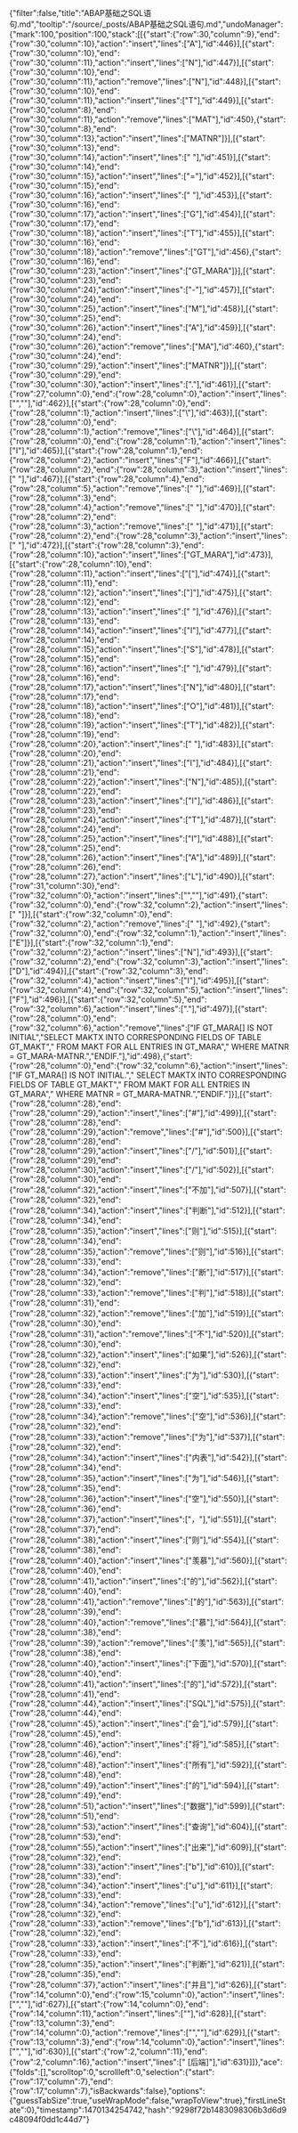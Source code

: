 {"filter":false,"title":"ABAP基础之SQL语句.md","tooltip":"/source/_posts/ABAP基础之SQL语句.md","undoManager":{"mark":100,"position":100,"stack":[[{"start":{"row":30,"column":9},"end":{"row":30,"column":10},"action":"insert","lines":["A"],"id":446}],[{"start":{"row":30,"column":10},"end":{"row":30,"column":11},"action":"insert","lines":["N"],"id":447}],[{"start":{"row":30,"column":10},"end":{"row":30,"column":11},"action":"remove","lines":["N"],"id":448}],[{"start":{"row":30,"column":10},"end":{"row":30,"column":11},"action":"insert","lines":["T"],"id":449}],[{"start":{"row":30,"column":8},"end":{"row":30,"column":11},"action":"remove","lines":["MAT"],"id":450},{"start":{"row":30,"column":8},"end":{"row":30,"column":13},"action":"insert","lines":["MATNR"]}],[{"start":{"row":30,"column":13},"end":{"row":30,"column":14},"action":"insert","lines":[" "],"id":451}],[{"start":{"row":30,"column":14},"end":{"row":30,"column":15},"action":"insert","lines":["="],"id":452}],[{"start":{"row":30,"column":15},"end":{"row":30,"column":16},"action":"insert","lines":[" "],"id":453}],[{"start":{"row":30,"column":16},"end":{"row":30,"column":17},"action":"insert","lines":["G"],"id":454}],[{"start":{"row":30,"column":17},"end":{"row":30,"column":18},"action":"insert","lines":["T"],"id":455}],[{"start":{"row":30,"column":16},"end":{"row":30,"column":18},"action":"remove","lines":["GT"],"id":456},{"start":{"row":30,"column":16},"end":{"row":30,"column":23},"action":"insert","lines":["GT_MARA"]}],[{"start":{"row":30,"column":23},"end":{"row":30,"column":24},"action":"insert","lines":["-"],"id":457}],[{"start":{"row":30,"column":24},"end":{"row":30,"column":25},"action":"insert","lines":["M"],"id":458}],[{"start":{"row":30,"column":25},"end":{"row":30,"column":26},"action":"insert","lines":["A"],"id":459}],[{"start":{"row":30,"column":24},"end":{"row":30,"column":26},"action":"remove","lines":["MA"],"id":460},{"start":{"row":30,"column":24},"end":{"row":30,"column":29},"action":"insert","lines":["MATNR"]}],[{"start":{"row":30,"column":29},"end":{"row":30,"column":30},"action":"insert","lines":["."],"id":461}],[{"start":{"row":27,"column":0},"end":{"row":28,"column":0},"action":"insert","lines":["",""],"id":462}],[{"start":{"row":28,"column":0},"end":{"row":28,"column":1},"action":"insert","lines":["\\"],"id":463}],[{"start":{"row":28,"column":0},"end":{"row":28,"column":1},"action":"remove","lines":["\\"],"id":464}],[{"start":{"row":28,"column":0},"end":{"row":28,"column":1},"action":"insert","lines":["I"],"id":465}],[{"start":{"row":28,"column":1},"end":{"row":28,"column":2},"action":"insert","lines":["F"],"id":466}],[{"start":{"row":28,"column":2},"end":{"row":28,"column":3},"action":"insert","lines":[" "],"id":467}],[{"start":{"row":28,"column":4},"end":{"row":28,"column":5},"action":"remove","lines":[" "],"id":469}],[{"start":{"row":28,"column":3},"end":{"row":28,"column":4},"action":"remove","lines":[" "],"id":470}],[{"start":{"row":28,"column":2},"end":{"row":28,"column":3},"action":"remove","lines":[" "],"id":471}],[{"start":{"row":28,"column":2},"end":{"row":28,"column":3},"action":"insert","lines":[" "],"id":472}],[{"start":{"row":28,"column":3},"end":{"row":28,"column":10},"action":"insert","lines":["GT_MARA"],"id":473}],[{"start":{"row":28,"column":10},"end":{"row":28,"column":11},"action":"insert","lines":["["],"id":474}],[{"start":{"row":28,"column":11},"end":{"row":28,"column":12},"action":"insert","lines":["]"],"id":475}],[{"start":{"row":28,"column":12},"end":{"row":28,"column":13},"action":"insert","lines":[" "],"id":476}],[{"start":{"row":28,"column":13},"end":{"row":28,"column":14},"action":"insert","lines":["I"],"id":477}],[{"start":{"row":28,"column":14},"end":{"row":28,"column":15},"action":"insert","lines":["S"],"id":478}],[{"start":{"row":28,"column":15},"end":{"row":28,"column":16},"action":"insert","lines":[" "],"id":479}],[{"start":{"row":28,"column":16},"end":{"row":28,"column":17},"action":"insert","lines":["N"],"id":480}],[{"start":{"row":28,"column":17},"end":{"row":28,"column":18},"action":"insert","lines":["O"],"id":481}],[{"start":{"row":28,"column":18},"end":{"row":28,"column":19},"action":"insert","lines":["T"],"id":482}],[{"start":{"row":28,"column":19},"end":{"row":28,"column":20},"action":"insert","lines":[" "],"id":483}],[{"start":{"row":28,"column":20},"end":{"row":28,"column":21},"action":"insert","lines":["I"],"id":484}],[{"start":{"row":28,"column":21},"end":{"row":28,"column":22},"action":"insert","lines":["N"],"id":485}],[{"start":{"row":28,"column":22},"end":{"row":28,"column":23},"action":"insert","lines":["I"],"id":486}],[{"start":{"row":28,"column":23},"end":{"row":28,"column":24},"action":"insert","lines":["T"],"id":487}],[{"start":{"row":28,"column":24},"end":{"row":28,"column":25},"action":"insert","lines":["I"],"id":488}],[{"start":{"row":28,"column":25},"end":{"row":28,"column":26},"action":"insert","lines":["A"],"id":489}],[{"start":{"row":28,"column":26},"end":{"row":28,"column":27},"action":"insert","lines":["L"],"id":490}],[{"start":{"row":31,"column":30},"end":{"row":32,"column":0},"action":"insert","lines":["",""],"id":491},{"start":{"row":32,"column":0},"end":{"row":32,"column":2},"action":"insert","lines":["  "]}],[{"start":{"row":32,"column":0},"end":{"row":32,"column":2},"action":"remove","lines":["  "],"id":492},{"start":{"row":32,"column":0},"end":{"row":32,"column":1},"action":"insert","lines":["E"]}],[{"start":{"row":32,"column":1},"end":{"row":32,"column":2},"action":"insert","lines":["N"],"id":493}],[{"start":{"row":32,"column":2},"end":{"row":32,"column":3},"action":"insert","lines":["D"],"id":494}],[{"start":{"row":32,"column":3},"end":{"row":32,"column":4},"action":"insert","lines":["I"],"id":495}],[{"start":{"row":32,"column":4},"end":{"row":32,"column":5},"action":"insert","lines":["F"],"id":496}],[{"start":{"row":32,"column":5},"end":{"row":32,"column":6},"action":"insert","lines":["."],"id":497}],[{"start":{"row":28,"column":0},"end":{"row":32,"column":6},"action":"remove","lines":["IF GT_MARA[] IS NOT INITIAL","SELECT MAKTX INTO CORRESPONDING FIELDS OF TABLE GT_MAKT","  FROM MAKT FOR ALL ENTRIES IN GT_MARA","  WHERE MATNR = GT_MARA-MATNR.","ENDIF."],"id":498},{"start":{"row":28,"column":0},"end":{"row":32,"column":6},"action":"insert","lines":["IF GT_MARA[] IS NOT INITIAL.","  SELECT MAKTX INTO CORRESPONDING FIELDS OF TABLE GT_MAKT","    FROM MAKT FOR ALL ENTRIES IN GT_MARA","    WHERE MATNR = GT_MARA-MATNR.","ENDIF."]}],[{"start":{"row":28,"column":28},"end":{"row":28,"column":29},"action":"insert","lines":["#"],"id":499}],[{"start":{"row":28,"column":28},"end":{"row":28,"column":29},"action":"remove","lines":["#"],"id":500}],[{"start":{"row":28,"column":28},"end":{"row":28,"column":29},"action":"insert","lines":["/"],"id":501}],[{"start":{"row":28,"column":29},"end":{"row":28,"column":30},"action":"insert","lines":["/"],"id":502}],[{"start":{"row":28,"column":30},"end":{"row":28,"column":32},"action":"insert","lines":["不加"],"id":507}],[{"start":{"row":28,"column":32},"end":{"row":28,"column":34},"action":"insert","lines":["判断"],"id":512}],[{"start":{"row":28,"column":34},"end":{"row":28,"column":35},"action":"insert","lines":["则"],"id":515}],[{"start":{"row":28,"column":34},"end":{"row":28,"column":35},"action":"remove","lines":["则"],"id":516}],[{"start":{"row":28,"column":33},"end":{"row":28,"column":34},"action":"remove","lines":["断"],"id":517}],[{"start":{"row":28,"column":32},"end":{"row":28,"column":33},"action":"remove","lines":["判"],"id":518}],[{"start":{"row":28,"column":31},"end":{"row":28,"column":32},"action":"remove","lines":["加"],"id":519}],[{"start":{"row":28,"column":30},"end":{"row":28,"column":31},"action":"remove","lines":["不"],"id":520}],[{"start":{"row":28,"column":30},"end":{"row":28,"column":32},"action":"insert","lines":["如果"],"id":526}],[{"start":{"row":28,"column":32},"end":{"row":28,"column":33},"action":"insert","lines":["为"],"id":530}],[{"start":{"row":28,"column":33},"end":{"row":28,"column":34},"action":"insert","lines":["空"],"id":535}],[{"start":{"row":28,"column":33},"end":{"row":28,"column":34},"action":"remove","lines":["空"],"id":536}],[{"start":{"row":28,"column":32},"end":{"row":28,"column":33},"action":"remove","lines":["为"],"id":537}],[{"start":{"row":28,"column":32},"end":{"row":28,"column":34},"action":"insert","lines":["内表"],"id":542}],[{"start":{"row":28,"column":34},"end":{"row":28,"column":35},"action":"insert","lines":["为"],"id":546}],[{"start":{"row":28,"column":35},"end":{"row":28,"column":36},"action":"insert","lines":["空"],"id":550}],[{"start":{"row":28,"column":36},"end":{"row":28,"column":37},"action":"insert","lines":["，"],"id":551}],[{"start":{"row":28,"column":37},"end":{"row":28,"column":38},"action":"insert","lines":["则"],"id":554}],[{"start":{"row":28,"column":38},"end":{"row":28,"column":40},"action":"insert","lines":["羡慕"],"id":560}],[{"start":{"row":28,"column":40},"end":{"row":28,"column":41},"action":"insert","lines":["的"],"id":562}],[{"start":{"row":28,"column":40},"end":{"row":28,"column":41},"action":"remove","lines":["的"],"id":563}],[{"start":{"row":28,"column":39},"end":{"row":28,"column":40},"action":"remove","lines":["慕"],"id":564}],[{"start":{"row":28,"column":38},"end":{"row":28,"column":39},"action":"remove","lines":["羡"],"id":565}],[{"start":{"row":28,"column":38},"end":{"row":28,"column":40},"action":"insert","lines":["下面"],"id":570}],[{"start":{"row":28,"column":40},"end":{"row":28,"column":41},"action":"insert","lines":["的"],"id":572}],[{"start":{"row":28,"column":41},"end":{"row":28,"column":44},"action":"insert","lines":["SQL"],"id":575}],[{"start":{"row":28,"column":44},"end":{"row":28,"column":45},"action":"insert","lines":["会"],"id":579}],[{"start":{"row":28,"column":45},"end":{"row":28,"column":46},"action":"insert","lines":["将"],"id":585}],[{"start":{"row":28,"column":46},"end":{"row":28,"column":48},"action":"insert","lines":["所有"],"id":592}],[{"start":{"row":28,"column":48},"end":{"row":28,"column":49},"action":"insert","lines":["的"],"id":594}],[{"start":{"row":28,"column":49},"end":{"row":28,"column":51},"action":"insert","lines":["数据"],"id":599}],[{"start":{"row":28,"column":51},"end":{"row":28,"column":53},"action":"insert","lines":["查询"],"id":604}],[{"start":{"row":28,"column":53},"end":{"row":28,"column":55},"action":"insert","lines":["出来"],"id":609}],[{"start":{"row":28,"column":32},"end":{"row":28,"column":33},"action":"insert","lines":["b"],"id":610}],[{"start":{"row":28,"column":33},"end":{"row":28,"column":34},"action":"insert","lines":["u"],"id":611}],[{"start":{"row":28,"column":33},"end":{"row":28,"column":34},"action":"remove","lines":["u"],"id":612}],[{"start":{"row":28,"column":32},"end":{"row":28,"column":33},"action":"remove","lines":["b"],"id":613}],[{"start":{"row":28,"column":32},"end":{"row":28,"column":33},"action":"insert","lines":["不"],"id":616}],[{"start":{"row":28,"column":33},"end":{"row":28,"column":35},"action":"insert","lines":["判断"],"id":621}],[{"start":{"row":28,"column":35},"end":{"row":28,"column":37},"action":"insert","lines":["并且"],"id":626}],[{"start":{"row":14,"column":0},"end":{"row":15,"column":0},"action":"insert","lines":["",""],"id":627}],[{"start":{"row":14,"column":0},"end":{"row":14,"column":11},"action":"insert","lines":["<!--more-->"],"id":628}],[{"start":{"row":13,"column":3},"end":{"row":14,"column":0},"action":"remove","lines":["",""],"id":629}],[{"start":{"row":13,"column":3},"end":{"row":14,"column":0},"action":"insert","lines":["",""],"id":630}],[{"start":{"row":2,"column":11},"end":{"row":2,"column":16},"action":"insert","lines":[" [后端]"],"id":631}]]},"ace":{"folds":[],"scrolltop":0,"scrollleft":0,"selection":{"start":{"row":17,"column":7},"end":{"row":17,"column":7},"isBackwards":false},"options":{"guessTabSize":true,"useWrapMode":false,"wrapToView":true},"firstLineState":0},"timestamp":1470134254742,"hash":"9298f72b1483098306b3d6d9c48094f0dd1c44d7"}
